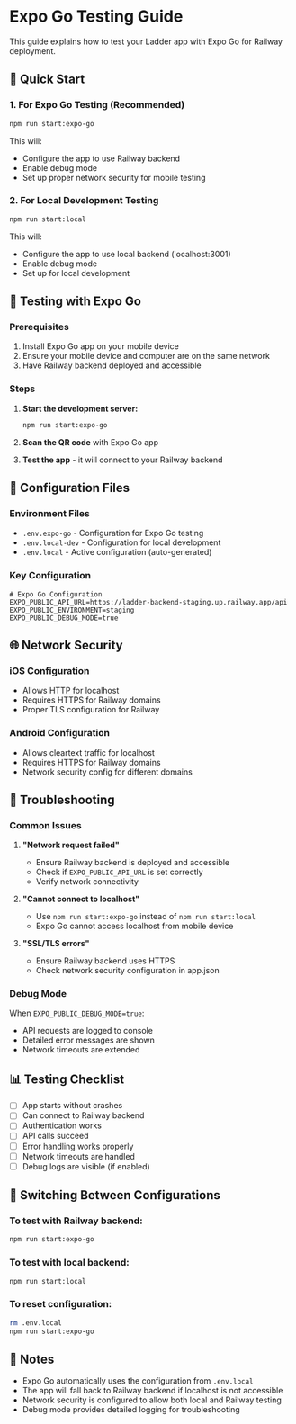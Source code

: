 # Expo Go Testing Guide

This guide explains how to test your Ladder app with Expo Go for Railway deployment.

## 🚀 Quick Start

### 1. For Expo Go Testing (Recommended)
```bash
npm run start:expo-go
```
This will:
- Configure the app to use Railway backend
- Enable debug mode
- Set up proper network security for mobile testing

### 2. For Local Development Testing
```bash
npm run start:local
```
This will:
- Configure the app to use local backend (localhost:3001)
- Enable debug mode
- Set up for local development

## 📱 Testing with Expo Go

### Prerequisites
1. Install Expo Go app on your mobile device
2. Ensure your mobile device and computer are on the same network
3. Have Railway backend deployed and accessible

### Steps
1. **Start the development server:**
   ```bash
   npm run start:expo-go
   ```

2. **Scan the QR code** with Expo Go app

3. **Test the app** - it will connect to your Railway backend

## 🔧 Configuration Files

### Environment Files
- `.env.expo-go` - Configuration for Expo Go testing
- `.env.local-dev` - Configuration for local development
- `.env.local` - Active configuration (auto-generated)

### Key Configuration
```env
# Expo Go Configuration
EXPO_PUBLIC_API_URL=https://ladder-backend-staging.up.railway.app/api
EXPO_PUBLIC_ENVIRONMENT=staging
EXPO_PUBLIC_DEBUG_MODE=true
```

## 🌐 Network Security

### iOS Configuration
- Allows HTTP for localhost
- Requires HTTPS for Railway domains
- Proper TLS configuration for Railway

### Android Configuration
- Allows cleartext traffic for localhost
- Requires HTTPS for Railway domains
- Network security config for different domains

## 🐛 Troubleshooting

### Common Issues

1. **"Network request failed"**
   - Ensure Railway backend is deployed and accessible
   - Check if `EXPO_PUBLIC_API_URL` is set correctly
   - Verify network connectivity

2. **"Cannot connect to localhost"**
   - Use `npm run start:expo-go` instead of `npm run start:local`
   - Expo Go cannot access localhost from mobile device

3. **"SSL/TLS errors"**
   - Ensure Railway backend uses HTTPS
   - Check network security configuration in app.json

### Debug Mode
When `EXPO_PUBLIC_DEBUG_MODE=true`:
- API requests are logged to console
- Detailed error messages are shown
- Network timeouts are extended

## 📊 Testing Checklist

- [ ] App starts without crashes
- [ ] Can connect to Railway backend
- [ ] Authentication works
- [ ] API calls succeed
- [ ] Error handling works properly
- [ ] Network timeouts are handled
- [ ] Debug logs are visible (if enabled)

## 🔄 Switching Between Configurations

### To test with Railway backend:
```bash
npm run start:expo-go
```

### To test with local backend:
```bash
npm run start:local
```

### To reset configuration:
```bash
rm .env.local
npm run start:expo-go
```

## 📝 Notes

- Expo Go automatically uses the configuration from `.env.local`
- The app will fall back to Railway backend if localhost is not accessible
- Network security is configured to allow both local and Railway testing
- Debug mode provides detailed logging for troubleshooting
